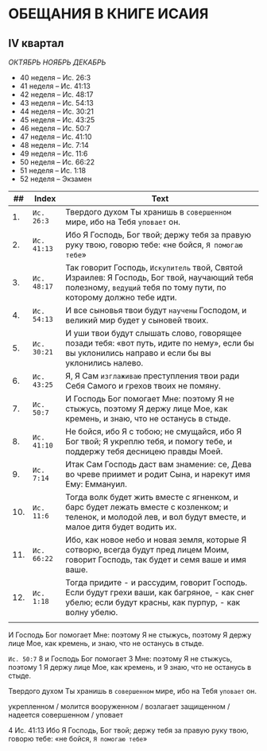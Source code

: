 # ОБЕЩАНИЯ В КНИГЕ ИСАИЯ

## IV квартал

_ОКТЯБРЬ НОЯБРЬ ДЕКАБРЬ_

- 40 неделя – Ис. 26:3
- 41 неделя – Ис. 41:13
- 42 неделя – Ис. 48:17
- 43 неделя – Ис. 54:13
- 44 неделя – Ис. 30:21
- 45 неделя – Ис. 43:25
- 46 неделя – Ис. 50:7
- 47 неделя – Ис. 41:10
- 48 неделя – Ис. 7:14
- 49 неделя – Ис. 11:6
- 50 неделя – Ис. 66:22
- 51 неделя – Ис. 1:18
- 52 неделя – Экзамен

|##|Index| Text|
|-|-|-|
| 1. | `Ис. 26:3` | Твердого духом Ты хранишь в `совершенном` мире, ибо на Тебя `уповает` он. |
| 2. | `Ис. 41:13` | Ибо Я Господь, Бог твой; держу тебя за правую руку твою, говорю тебе: «не бойся, `Я помогаю тебе`» |
| 3. | `Ис. 48:17` | Так говорит Господь, `Искупитель` твой, Святой Израилев: Я Господь, Бог твой, научающий тебя полезному, `ведущий` тебя по тому пути, по которому должно тебе идти. |
| 4.| `Ис. 54:13` | И все сыновья твои будут `научены` Господом, и великий мир будет у сыновей твоих.|
| 5. | `Ис. 30:21`| И уши твои будут слышать слово, говорящее позади тебя: «вот путь, идите по нему», если бы вы уклонились направо и если бы вы уклонились налево.|
| 6. | `Ис. 43:25` | Я, Я Сам `изглаживаю` преступления твои ради Себя Самого и грехов твоих не помяну. |
| 7. | `Ис. 50:7`| И Господь Бог помогает Мне: поэтому Я не стыжусь, поэтому Я держу лице Мое, как кремень, и знаю, что не останусь в стыде.|
| 8. | `Ис. 41:10`| Не бойся, ибо Я с тобою; не смущайся, ибо Я Бог твой; Я укреплю тебя, и помогу тебе, и поддержу тебя десницею правды Моей.|
| 9. |`Ис. 7:14` | Итак Сам Господь даст вам знамение: се, Дева во чреве приимет и родит Сына, и нарекут имя Ему: Еммануил.|
| 10. | `Ис. 11:6` | Тогда волк будет жить вместе с ягненком, и барс будет лежать вместе с козленком; и теленок, и молодой лев, и вол будут вместе, и малое дитя будет водить их.|
| 11. | `Ис. 66:22` | Ибо, как новое небо и новая земля, которые Я сотворю, всегда будут пред лицем Моим, говорит Господь, так будет и семя ваше и имя ваше.|
| 12. | `Ис. 1:18`| Тогда придите - и рассудим, говорит Господь. Если будут грехи ваши, как багряное, - как снег убелю; если будут красны, как пурпур, - как волну убелю.|
| | | |

И Господь Бог помогает Мне: поэтому Я не стыжусь, поэтому Я держу лице Мое, как кремень, и знаю, что не останусь в стыде.

`Ис. 50:7` 
8 и Господь Бог помогает 
3 Мне: поэтому Я не стыжусь, поэтому 
1 Я держу лице Мое, как кремень, и 
9 знаю, что не останусь в стыде.

Твердого духом Ты хранишь в `совершенном` мире, ибо на Тебя `уповает` он.

укрепленном / молится
вооруженном / возлагает
защищенном / надеется
совершенном / уповает


4 Ис. 41:13	Ибо Я Господь, Бог твой; держу тебя за правую руку твою, говорю тебе: «не бойся, `Я помогаю тебе`»